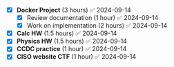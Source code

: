 - [x] **Docker Project** (3 hours) ✅ 2024-09-14
  - [x] Review documentation (1 hour) ✅ 2024-09-14
  - [x] Work on implementation (2 hours) ✅ 2024-09-14
- [x] **Calc HW** (1.5 hours) ✅ 2024-09-14
- [x] **Physics HW** (1.5 hours) ✅ 2024-09-14
- [x] **CCDC practice** (1 hour) ✅ 2024-09-14
- [x] **CISO website CTF** (1 hour) ✅ 2024-09-14
